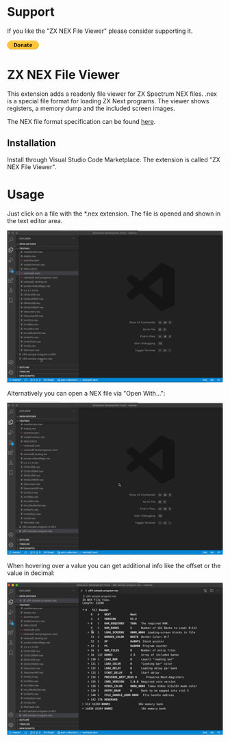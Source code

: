 # Support

If you like the "ZX NEX File Viewer" please consider supporting it.

<a title="PayPal" href="https://www.paypal.com/cgi-bin/webscr?cmd=_s-xclick&hosted_button_id=8S4R8HPXVCXUL&source=url">
	<img src="assets/btn_donate_SM.gif" />
</a>


# ZX NEX File Viewer


This extension adds a readonly file viewer for ZX Spectrum NEX files.
.nex is a special file format for loading ZX Next programs.
The viewer shows registers, a memory dump and the included screen images.

The NEX file format specification can be found [here](https://wiki.specnext.dev/NEX_file_format).


## Installation

Install through Visual Studio Code Marketplace.
The extension is called "ZX NEX File Viewer".


# Usage

Just click on a file with the *.nex extension.
The file is opened and shown in the text editor area.

![](assets/usage.gif)

Alternatively you can open a NEX file via "Open With...":

![](assets/usage-open-with.gif)

When hovering over a value you can get additional info like the offset or the value in decimal:

![](assets/hovering.gif)
